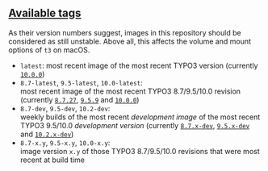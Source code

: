 ## [Available tags](https://hub.docker.com/r/undecaf/typo3-in-a-box/tags)

As their version numbers suggest, images in this repository should be 
considered as still unstable. Above all, this affects the volume and 
mount options of `t3` on macOS.

-   `latest`: most recent image of the most recent TYPO3 version 
    (currently [`10.0.0`](https://packagist.org/packages/typo3/cms#v10.0.0))
-   `8.7-latest`, `9.5-latest`, `10.0-latest`:  
    most recent image of the most recent TYPO3&nbsp;8.7/9.5/10.0
    revision (currently [`8.7.27`](https://packagist.org/packages/typo3/cms#v8.7.27),
    [`9.5.9`](https://packagist.org/packages/typo3/cms#v9.5.9) and
    [`10.0.0`](https://packagist.org/packages/typo3/cms#v10.0.0))
-   `8.7-dev`, `9.5-dev`, `10.2-dev`:  
    weekly builds of the most recent _development image_ of the most
    recent TYPO3&nbsp;9.5/10.0 _development version_ (currently
    [`8.7.x-dev`](https://packagist.org/packages/typo3/cms#dev-TYPO3_8-7),
    [`9.5.x-dev`](https://packagist.org/packages/typo3/cms#9.5.x-dev) and
    [`10.2.x-dev`](https://packagist.org/packages/typo3/cms#dev-master))
-   `8.7-x.y`, `9.5-x.y`, `10.0-x.y`:  
    image version `x.y` of those TYPO3&nbsp;8.7/9.5/10.0 revisions that were most
    recent at build time

